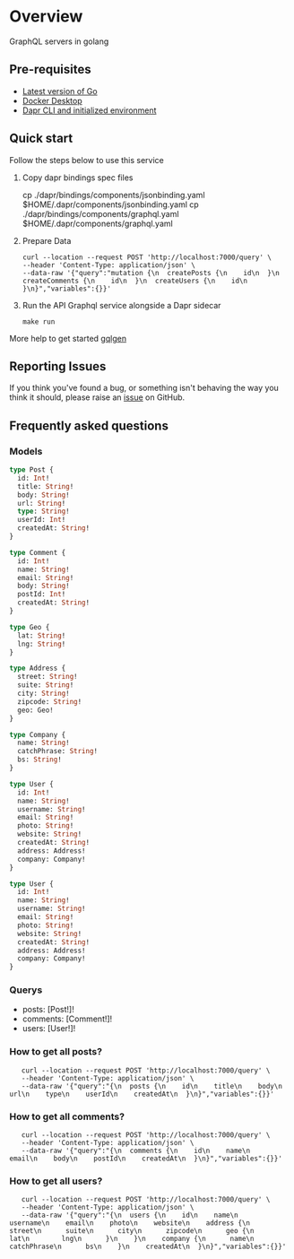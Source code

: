 # Overview

GraphQL servers in golang

## Pre-requisites

- [Latest version of Go](https://go.dev/dl/)
- [Docker Desktop](https://www.docker.com/products/docker-desktop/)
- [Dapr CLI and initialized environment](https://docs.dapr.io/getting-started)

## Quick start

Follow the steps below to use this service

1. Copy dapr bindings spec files

      cp ./dapr/bindings/components/jsonbinding.yaml $HOME/.dapr/components/jsonbinding.yaml
      cp ./dapr/bindings/components/graphql.yaml $HOME/.dapr/components/graphql.yaml


2. Prepare Data

       curl --location --request POST 'http://localhost:7000/query' \
       --header 'Content-Type: application/json' \
       --data-raw '{"query":"mutation {\n  createPosts {\n    id\n  }\n  createComments {\n    id\n  }\n  createUsers {\n    id\n  }\n}","variables":{}}'

3. Run the API Graphql service alongside a Dapr sidecar

       make run

More help to get started [gqlgen](https://github.com/99designs/gqlgen)

## Reporting Issues

If you think you've found a bug, or something isn't behaving the way you think it should, please raise an [issue](https://github.com/zeimbeekor/go-dapr-gql-service/issues) on GitHub.

## Frequently asked questions

### Models

```graphql
type Post {
  id: Int!
  title: String!
  body: String!
  url: String!
  type: String!
  userId: Int!
  createdAt: String!
}
```

```graphql
type Comment {
  id: Int!
  name: String!
  email: String!
  body: String!
  postId: Int!
  createdAt: String!
}
```

```graphql
type Geo {
  lat: String!
  lng: String!
}
```

```graphql
type Address {
  street: String!
  suite: String!
  city: String!
  zipcode: String!
  geo: Geo!
}
```

```graphql
type Company {
  name: String!
  catchPhrase: String!
  bs: String!
}
```

```graphql
type User {
  id: Int!
  name: String!
  username: String!
  email: String!
  photo: String!
  website: String!
  createdAt: String!
  address: Address!
  company: Company!
}
```

```graphql
type User {
  id: Int!
  name: String!
  username: String!
  email: String!
  photo: String!
  website: String!
  createdAt: String!
  address: Address!
  company: Company!
}
```

### Querys

- posts: [Post!]!
- comments: [Comment!]!
- users: [User!]!

### How to get all posts?

       curl --location --request POST 'http://localhost:7000/query' \
       --header 'Content-Type: application/json' \
       --data-raw '{"query":"{\n  posts {\n    id\n    title\n    body\n    url\n    type\n    userId\n    createdAt\n  }\n}","variables":{}}'

### How to get all comments?

       curl --location --request POST 'http://localhost:7000/query' \
       --header 'Content-Type: application/json' \
       --data-raw '{"query":"{\n  comments {\n    id\n    name\n    email\n    body\n    postId\n    createdAt\n  }\n}","variables":{}}'

### How to get all users?

       curl --location --request POST 'http://localhost:7000/query' \
       --header 'Content-Type: application/json' \
       --data-raw '{"query":"{\n  users {\n    id\n    name\n    username\n    email\n    photo\n    website\n    address {\n      street\n      suite\n      city\n      zipcode\n      geo {\n        lat\n        lng\n      }\n    }\n    company {\n      name\n      catchPhrase\n      bs\n    }\n    createdAt\n  }\n}","variables":{}}'